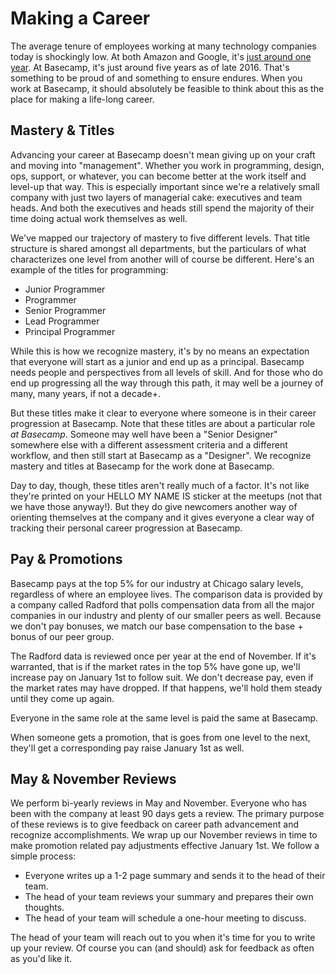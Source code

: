 # Making a Career

The average tenure of employees working at many technology companies today is shockingly low. At both Amazon and Google, it's [just around one year](http://www.techrepublic.com/blog/career-management/tech-companies-have-highest-turnover-rate/). At Basecamp, it's just around five years as of late 2016. That's something to be proud of and something to ensure endures. When you work at Basecamp, it should absolutely be feasible to think about this as the place for making a life-long career. 
## Mastery & Titles

Advancing your career at Basecamp doesn't mean giving up on your craft and moving into "management". Whether you work in programming, design, ops, support, or whatever, you can become better at the work itself and level-up that way. This is especially important since we're a relatively small company with just two layers of managerial cake: executives and team heads. And both the executives and heads still spend the majority of their time doing actual work themselves as well.

We've mapped our trajectory of mastery to five different levels. That title structure is shared amongst all departments, but the particulars of what characterizes one level from another will of course be different. Here's an example of the titles for programming:

* Junior Programmer
* Programmer
* Senior Programmer
* Lead Programmer
* Principal Programmer

While this is how we recognize mastery, it's by no means an expectation that everyone will start as a junior and end up as a principal. Basecamp needs people and perspectives from all levels of skill. And for those who do end up progressing all the way through this path, it may well be a journey of many, many years, if not a decade+.

But these titles make it clear to everyone where someone is in their career progression at Basecamp. Note that these titles are about a particular role _at Basecamp_. Someone may well have been a "Senior Designer" somewhere else with a different assessment criteria and a different workflow, and then still start at Basecamp as a "Designer". We recognize mastery and titles at Basecamp for the work done at Basecamp.

Day to day, though, these titles aren't really much of a factor. It's not like they're printed on your HELLO MY NAME IS sticker at the meetups (not that we have those anyway!). But they do give newcomers another way of orienting themselves at the company and it gives everyone a clear way of tracking their personal career progression at Basecamp.

## Pay & Promotions

Basecamp pays at the top 5% for our industry at Chicago salary levels, regardless of where an employee lives. The comparison data is provided by a company called Radford that polls compensation data from all the major companies in our industry and plenty of our smaller peers as well. Because we don't pay bonuses, we match our base compensation to the base + bonus of our peer group.

The Radford data is reviewed once per year at the end of November. If it's warranted, that is if the market rates in the top 5% have gone up, we'll increase pay on January 1st to follow suit. We don't decrease pay, even if the market rates may have dropped. If that happens, we'll hold them steady until they come up again.

Everyone in the same role at the same level is paid the same at Basecamp.

When someone gets a promotion, that is goes from one level to the next, they'll get a corresponding pay raise January 1st as well.

## May & November Reviews

We perform bi-yearly reviews in May and November. Everyone who has been with the company at least 90 days gets a review.  The primary purpose of these reviews is to give feedback on career path advancement and recognize accomplishments. We wrap up our November reviews in time to make promotion related pay adjustments effective January 1st. We follow a simple process:

* Everyone writes up a 1-2 page summary and sends it to the head of their team.
* The head of your team reviews your summary and prepares their own thoughts.
* The head of your team will schedule a one-hour meeting to discuss.

The head of your team will reach out to you when it's time for you to write up your review. Of course you can (and should) ask for feedback as often as you'd like it.
